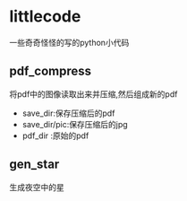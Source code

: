 # littlecode
一些奇奇怪怪的写的python小代码
## pdf_compress 
将pdf中的图像读取出来并压缩,然后组成新的pdf 
- save_dir:保存压缩后的pdf 
- save_dir/pic:保存压缩后的jpg 
- pdf_dir :原始的pdf 

## gen_star
生成夜空中的星


